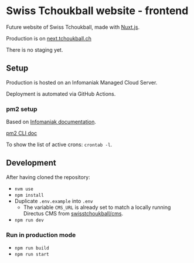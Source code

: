 # Swiss Tchoukball website - frontend

Future website of Swiss Tchoukball, made with [Nuxt.js](https://nuxtjs.org).

Production is on [next.tchoukball.ch](https://next.tchoukball.ch)

There is no staging yet.

## Setup

Production is hosted on an Infomaniak Managed Cloud Server.

Deployment is automated via GitHub Actions.

### pm2 setup

Based on [Infomaniak documentation](https://www.infomaniak.com/fr/support/faq/2201/serveur-cloud-application-nodejs-fonctionnement-permanent).

[pm2 CLI doc](https://pm2.io/docs/runtime/reference/pm2-cli/)

To show the list of active crons: `crontab -l`.

## Development

After having cloned the repository:

- `nvm use`
- `npm install`
- Duplicate `.env.example` into `.env`
  - The variable `CMS_URL` is already set to match a locally running Directus CMS from [swisstchoukball/cms](https://github.com/swisstchoukball/cms).
- `npm run dev`

### Run in production mode

- `npm run build`
- `npm run start`
